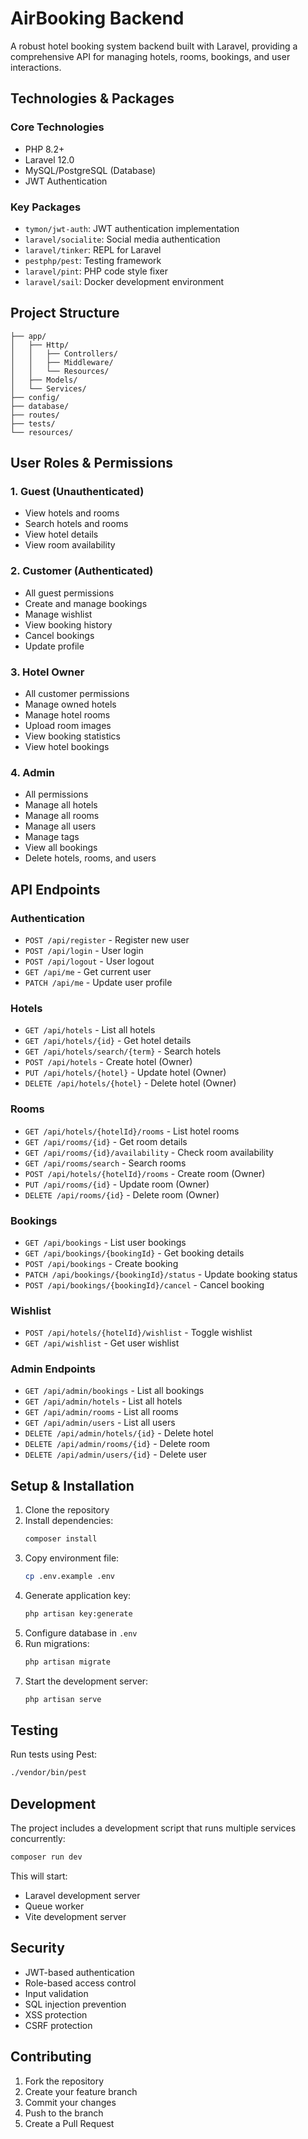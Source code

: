 # AirBooking Backend

A robust hotel booking system backend built with Laravel, providing a comprehensive API for managing hotels, rooms, bookings, and user interactions.

## Technologies & Packages

### Core Technologies

-   PHP 8.2+
-   Laravel 12.0
-   MySQL/PostgreSQL (Database)
-   JWT Authentication

### Key Packages

-   `tymon/jwt-auth`: JWT authentication implementation
-   `laravel/socialite`: Social media authentication
-   `laravel/tinker`: REPL for Laravel
-   `pestphp/pest`: Testing framework
-   `laravel/pint`: PHP code style fixer
-   `laravel/sail`: Docker development environment

## Project Structure

```
├── app/
│   ├── Http/
│   │   ├── Controllers/
│   │   ├── Middleware/
│   │   └── Resources/
│   ├── Models/
│   └── Services/
├── config/
├── database/
├── routes/
├── tests/
└── resources/
```

## User Roles & Permissions

### 1. Guest (Unauthenticated)

-   View hotels and rooms
-   Search hotels and rooms
-   View hotel details
-   View room availability

### 2. Customer (Authenticated)

-   All guest permissions
-   Create and manage bookings
-   Manage wishlist
-   View booking history
-   Cancel bookings
-   Update profile

### 3. Hotel Owner

-   All customer permissions
-   Manage owned hotels
-   Manage hotel rooms
-   Upload room images
-   View booking statistics
-   View hotel bookings

### 4. Admin

-   All permissions
-   Manage all hotels
-   Manage all rooms
-   Manage all users
-   Manage tags
-   View all bookings
-   Delete hotels, rooms, and users

## API Endpoints

### Authentication

-   `POST /api/register` - Register new user
-   `POST /api/login` - User login
-   `POST /api/logout` - User logout
-   `GET /api/me` - Get current user
-   `PATCH /api/me` - Update user profile

### Hotels

-   `GET /api/hotels` - List all hotels
-   `GET /api/hotels/{id}` - Get hotel details
-   `GET /api/hotels/search/{term}` - Search hotels
-   `POST /api/hotels` - Create hotel (Owner)
-   `PUT /api/hotels/{hotel}` - Update hotel (Owner)
-   `DELETE /api/hotels/{hotel}` - Delete hotel (Owner)

### Rooms

-   `GET /api/hotels/{hotelId}/rooms` - List hotel rooms
-   `GET /api/rooms/{id}` - Get room details
-   `GET /api/rooms/{id}/availability` - Check room availability
-   `GET /api/rooms/search` - Search rooms
-   `POST /api/hotels/{hotelId}/rooms` - Create room (Owner)
-   `PUT /api/rooms/{id}` - Update room (Owner)
-   `DELETE /api/rooms/{id}` - Delete room (Owner)

### Bookings

-   `GET /api/bookings` - List user bookings
-   `GET /api/bookings/{bookingId}` - Get booking details
-   `POST /api/bookings` - Create booking
-   `PATCH /api/bookings/{bookingId}/status` - Update booking status
-   `POST /api/bookings/{bookingId}/cancel` - Cancel booking

### Wishlist

-   `POST /api/hotels/{hotelId}/wishlist` - Toggle wishlist
-   `GET /api/wishlist` - Get user wishlist

### Admin Endpoints

-   `GET /api/admin/bookings` - List all bookings
-   `GET /api/admin/hotels` - List all hotels
-   `GET /api/admin/rooms` - List all rooms
-   `GET /api/admin/users` - List all users
-   `DELETE /api/admin/hotels/{id}` - Delete hotel
-   `DELETE /api/admin/rooms/{id}` - Delete room
-   `DELETE /api/admin/users/{id}` - Delete user

## Setup & Installation

1. Clone the repository
2. Install dependencies:
    ```bash
    composer install
    ```
3. Copy environment file:
    ```bash
    cp .env.example .env
    ```
4. Generate application key:
    ```bash
    php artisan key:generate
    ```
5. Configure database in `.env`
6. Run migrations:
    ```bash
    php artisan migrate
    ```
7. Start the development server:
    ```bash
    php artisan serve
    ```

## Testing

Run tests using Pest:

```bash
./vendor/bin/pest
```

## Development

The project includes a development script that runs multiple services concurrently:

```bash
composer run dev
```

This will start:

-   Laravel development server
-   Queue worker
-   Vite development server

## Security

-   JWT-based authentication
-   Role-based access control
-   Input validation
-   SQL injection prevention
-   XSS protection
-   CSRF protection

## Contributing

1. Fork the repository
2. Create your feature branch
3. Commit your changes
4. Push to the branch
5. Create a Pull Request
